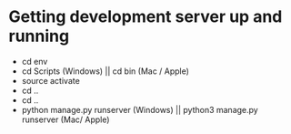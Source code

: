 <h1>Getting development server up and running</h1>

<ul>
    <li>cd env</li>
    <li>cd Scripts (Windows) || cd bin (Mac / Apple)</li>
    <li>source activate</li>
    <li>cd ..</li>
    <li>cd ..</li>
    <li>python manage.py runserver (Windows) || python3 manage.py runserver (Mac/ Apple)</li>
</ul>